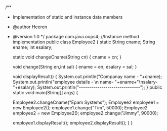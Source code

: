 /**
 * Implementation of static and instance data members
 * @author Heeren
 * @version 1.0
 */
package com.java.oops4;
//Instance method implementation 
public class Employee2 {
	static String cname;
	String ename;
	int esalary;

	static void changeCname(String cn)
	{
		cname = cn;
	}
	
	void change(String en,int sal)
	{
	ename = en;
	esalary = sal;
	}
    
	void displayResult() {
		System.out.println("Companay name - "+cname);
		System.out.println("employee details - \n name- "+ename+"\nsalary- "+esalary);
		System.out.println("------------------------------");
	}
	public static void main(String[] args) {
	
	Employee2.changeCname("Epam Systems");
	Employee2 employee1 = new Employee2();
	employee1.change("Tim", 50000);
	Employee2 employee2 = new Employee2();
	employee2.change("Jimmy", 90000);
	
	employee1.displayResult();
	employee2.displayResult();
	}
}


